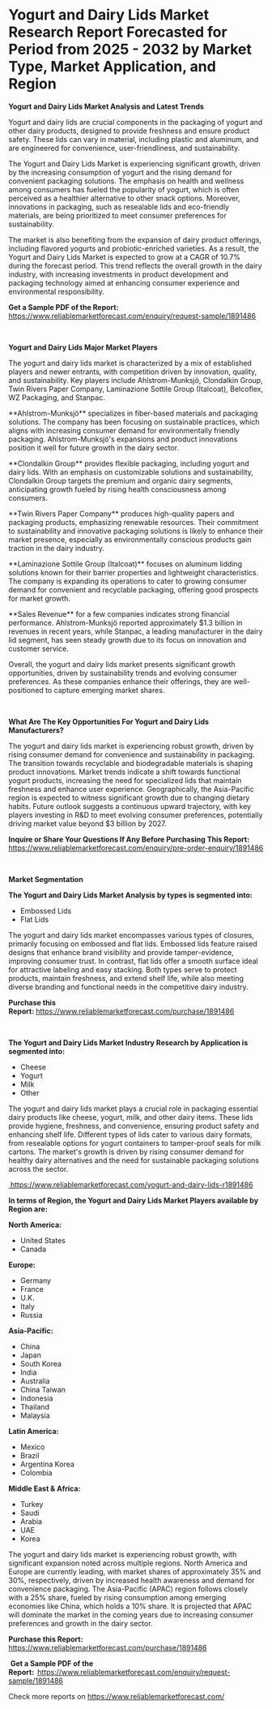 <p><h1>Yogurt and Dairy Lids Market Research Report Forecasted for Period from 2025 -  2032 by Market Type, Market Application, and Region</h1></p><p><strong>Yogurt and Dairy Lids Market Analysis and Latest Trends</strong></p>
<p><p>Yogurt and dairy lids are crucial components in the packaging of yogurt and other dairy products, designed to provide freshness and ensure product safety. These lids can vary in material, including plastic and aluminum, and are engineered for convenience, user-friendliness, and sustainability. </p><p>The Yogurt and Dairy Lids Market is experiencing significant growth, driven by the increasing consumption of yogurt and the rising demand for convenient packaging solutions. The emphasis on health and wellness among consumers has fueled the popularity of yogurt, which is often perceived as a healthier alternative to other snack options. Moreover, innovations in packaging, such as resealable lids and eco-friendly materials, are being prioritized to meet consumer preferences for sustainability.</p><p>The market is also benefiting from the expansion of dairy product offerings, including flavored yogurts and probiotic-enriched varieties. As a result, the Yogurt and Dairy Lids Market is expected to grow at a CAGR of 10.7% during the forecast period. This trend reflects the overall growth in the dairy industry, with increasing investments in product development and packaging technology aimed at enhancing consumer experience and environmental responsibility.</p></p>
<p><strong>Get a Sample PDF of the Report:&nbsp;</strong> <a href="https://www.reliablemarketforecast.com/enquiry/request-sample/1891486?utm_campaign=3525&utm_medium=2&utm_source=Github&utm_content=ia&utm_term=28032025&utm_id=yogurt-and-dairy-lids">https://www.reliablemarketforecast.com/enquiry/request-sample/1891486</a></p>
<p>&nbsp;</p>
<p><strong>Yogurt and Dairy Lids Major Market Players</strong></p>
<p><p>The yogurt and dairy lids market is characterized by a mix of established players and newer entrants, with competition driven by innovation, quality, and sustainability. Key players include Ahlstrom-Munksjö, Clondalkin Group, Twin Rivers Paper Company, Laminazione Sottile Group (Italcoat), Belcoflex, WZ Packaging, and Stanpac.</p><p>**Ahlstrom-Munksjö** specializes in fiber-based materials and packaging solutions. The company has been focusing on sustainable practices, which aligns with increasing consumer demand for environmentally friendly packaging. Ahlstrom-Munksjö's expansions and product innovations position it well for future growth in the dairy sector.</p><p>**Clondalkin Group** provides flexible packaging, including yogurt and dairy lids. With an emphasis on customizable solutions and sustainability, Clondalkin Group targets the premium and organic dairy segments, anticipating growth fueled by rising health consciousness among consumers.</p><p>**Twin Rivers Paper Company** produces high-quality papers and packaging products, emphasizing renewable resources. Their commitment to sustainability and innovative packaging solutions is likely to enhance their market presence, especially as environmentally conscious products gain traction in the dairy industry.</p><p>**Laminazione Sottile Group (Italcoat)** focuses on aluminum lidding solutions known for their barrier properties and lightweight characteristics. The company is expanding its operations to cater to growing consumer demand for convenient and recyclable packaging, offering good prospects for market growth.</p><p>**Sales Revenue** for a few companies indicates strong financial performance. Ahlstrom-Munksjö reported approximately $1.3 billion in revenues in recent years, while Stanpac, a leading manufacturer in the dairy lid segment, has seen steady growth due to its focus on innovation and customer service.</p><p>Overall, the yogurt and dairy lids market presents significant growth opportunities, driven by sustainability trends and evolving consumer preferences. As these companies enhance their offerings, they are well-positioned to capture emerging market shares.</p></p>
<p>&nbsp;</p>
<p><strong>What Are The Key Opportunities For Yogurt and Dairy Lids Manufacturers?</strong></p>
<p><p>The yogurt and dairy lids market is experiencing robust growth, driven by rising consumer demand for convenience and sustainability in packaging. The transition towards recyclable and biodegradable materials is shaping product innovations. Market trends indicate a shift towards functional yogurt products, increasing the need for specialized lids that maintain freshness and enhance user experience. Geographically, the Asia-Pacific region is expected to witness significant growth due to changing dietary habits. Future outlook suggests a continuous upward trajectory, with key players investing in R&D to meet evolving consumer preferences, potentially driving market value beyond $3 billion by 2027.</p></p>
<p><strong>Inquire or Share Your Questions If Any Before Purchasing This Report:</strong> <a href="https://www.reliablemarketforecast.com/enquiry/pre-order-enquiry/1891486?utm_campaign=3525&utm_medium=2&utm_source=Github&utm_content=ia&utm_term=28032025&utm_id=yogurt-and-dairy-lids">https://www.reliablemarketforecast.com/enquiry/pre-order-enquiry/1891486</a></p>
<p>&nbsp;</p>
<p><strong>Market Segmentation</strong></p>
<p><strong>The Yogurt and Dairy Lids Market Analysis by types is segmented into:</strong></p>
<p><ul><li>Embossed Lids</li><li>Flat Lids</li></ul></p>
<p><p>The yogurt and dairy lids market encompasses various types of closures, primarily focusing on embossed and flat lids. Embossed lids feature raised designs that enhance brand visibility and provide tamper-evidence, improving consumer trust. In contrast, flat lids offer a smooth surface ideal for attractive labeling and easy stacking. Both types serve to protect products, maintain freshness, and extend shelf life, while also meeting diverse branding and functional needs in the competitive dairy industry.</p></p>
<p><strong>Purchase this Report:&nbsp;</strong><a href="https://www.reliablemarketforecast.com/purchase/1891486?utm_campaign=3525&utm_medium=2&utm_source=Github&utm_content=ia&utm_term=28032025&utm_id=yogurt-and-dairy-lids">https://www.reliablemarketforecast.com/purchase/1891486</a></p>
<p>&nbsp;</p>
<p><strong>The Yogurt and Dairy Lids Market Industry Research by Application is segmented into:</strong></p>
<p><ul><li>Cheese</li><li>Yogurt</li><li>Milk</li><li>Other</li></ul></p>
<p><p>The yogurt and dairy lids market plays a crucial role in packaging essential dairy products like cheese, yogurt, milk, and other dairy items. These lids provide hygiene, freshness, and convenience, ensuring product safety and enhancing shelf life. Different types of lids cater to various dairy formats, from resealable options for yogurt containers to tamper-proof seals for milk cartons. The market's growth is driven by rising consumer demand for healthy dairy alternatives and the need for sustainable packaging solutions across the sector.</p></p>
<p><a href="https://www.reliablemarketforecast.com/yogurt-and-dairy-lids-r1891486?utm_campaign=3525&utm_medium=2&utm_source=Github&utm_content=ia&utm_term=28032025&utm_id=yogurt-and-dairy-lids">&nbsp;https://www.reliablemarketforecast.com/yogurt-and-dairy-lids-r1891486</a></p>
<p><strong>In terms of Region, the Yogurt and Dairy Lids Market Players available by Region are:</strong></p>
<p>
    <p> <strong> North America: </strong>
        <ul>
            <li>United States</li>
            <li>Canada</li>
        </ul>
        </p> 
    <p> <strong> Europe: </strong>
        <ul>
            <li>Germany</li>
            <li>France</li>
            <li>U.K.</li>
            <li>Italy</li>
            <li>Russia</li>
        </ul>
        </p> 
    <p> <strong> Asia-Pacific: </strong>
        <ul>
            <li>China</li>
            <li>Japan</li>
            <li>South Korea</li>
            <li>India</li>
            <li>Australia</li>
            <li>China Taiwan</li>
            <li>Indonesia</li>
            <li>Thailand</li>
            <li>Malaysia</li>
        </ul>
        </p> 
    <p> <strong> Latin America: </strong>
        <ul>
            <li>Mexico</li>
            <li>Brazil</li>
            <li>Argentina Korea</li>
            <li>Colombia</li>
        </ul>
        </p> 
    <p> <strong> Middle East & Africa: </strong>
        <ul>
            <li>Turkey</li>
            <li>Saudi</li>
            <li>Arabia</li>
            <li>UAE</li>
            <li>Korea</li>
        </ul>
    </p>
    </p>
<p><p>The yogurt and dairy lids market is experiencing robust growth, with significant expansion noted across multiple regions. North America and Europe are currently leading, with market shares of approximately 35% and 30%, respectively, driven by increased health awareness and demand for convenience packaging. The Asia-Pacific (APAC) region follows closely with a 25% share, fueled by rising consumption among emerging economies like China, which holds a 10% share. It is projected that APAC will dominate the market in the coming years due to increasing consumer preferences and growth in the dairy sector.</p></p>
<p><strong>Purchase this Report: </strong><a href="https://www.reliablemarketforecast.com/purchase/1891486?utm_campaign=3525&utm_medium=2&utm_source=Github&utm_content=ia&utm_term=28032025&utm_id=yogurt-and-dairy-lids">https://www.reliablemarketforecast.com/purchase/1891486</a></p>
<p>&nbsp;<strong>Get a Sample PDF of the Report:&nbsp;&nbsp;</strong><a href="https://www.reliablemarketforecast.com/enquiry/request-sample/1891486?utm_campaign=3525&utm_medium=2&utm_source=Github&utm_content=ia&utm_term=28032025&utm_id=yogurt-and-dairy-lids">https://www.reliablemarketforecast.com/enquiry/request-sample/1891486</a></p>
<p><strong></strong></p>
<p>Check more reports on <a href="https://www.reliablemarketforecast.com/?utm_campaign=3525&utm_medium=2&utm_source=Github&utm_content=ia&utm_term=28032025&utm_id=yogurt-and-dairy-lids">https://www.reliablemarketforecast.com/</a></p>